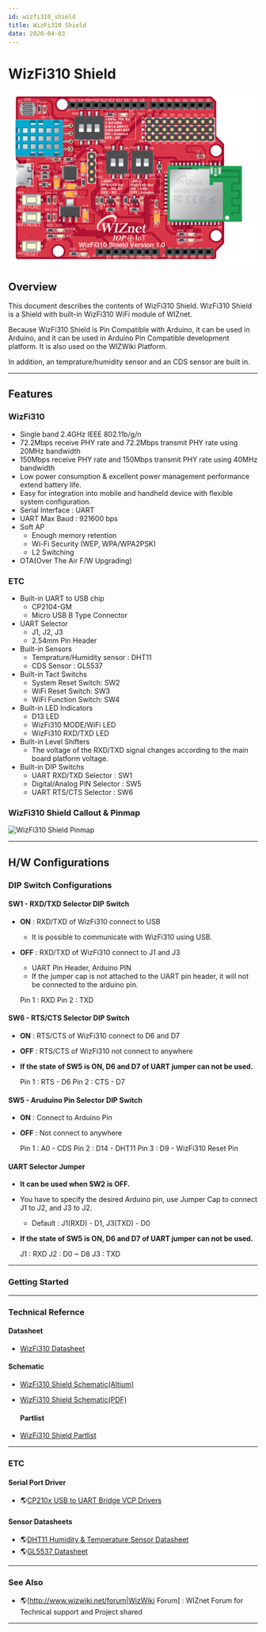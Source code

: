 ```yaml
---
id: wizfi310_shield
title: WizFi310 Shield
date: 2020-04-03
---
```


# WizFi310 Shield

![WizFi310 Shield](/img/osh/wizfi310_shield/wizfi310_shield_1.png)

## Overview

This document describes the contents of WizFi310 Shield. WizFi310 Shield
is a Shield with built-in WizFi310 WiFi module of WIZnet.

Because WizFi310 Shield is Pin Compatible with Arduino, it can be used
in Arduino, and it can be used in Arduino Pin Compatible development
platform. It is also used on the WIZWiki Platform.

In addition, an temprature/humidity sensor and an CDS sensor are built
in.

-----

## Features

### WizFi310

  - Single band 2.4GHz IEEE 802.11b/g/n
  - 72.2Mbps receive PHY rate and 72.2Mbps transmit PHY rate using 20MHz
    bandwidth
  - 150Mbps receive PHY rate and 150Mbps transmit PHY rate using 40MHz
    bandwidth
  - Low power consumption & excellent power management performance
    extend battery life.
  - Easy for integration into mobile and handheld device with flexible
    system configuration.
  - Serial Interface : UART
  - UART Max Baud : 921600 bps
  - Soft AP
      - Enough memory retention
      - Wi-Fi Security (WEP, WPA/WPA2PSK)
      - L2 Switching 
  - OTA(Over The Air F/W Upgrading)

### ETC

  - Built-in UART to USB chip
      - CP2104-GM
      - Micro USB B Type Connector
  - UART Selector
      - J1, J2, J3
      - 2.54mm Pin Header
  - Built-in Sensors
      - Temprature/Humidity sensor : DHT11
      - CDS Sensor : GL5537
  - Built-in Tact Switchs
      - System Reset Switch: SW2
      - WiFi Reset Switch: SW3
      - WiFi Function Switch: SW4
  - Built-in LED Indicators
      - D13 LED
      - WizFi310 MODE/WiFi LED
      - WizFi310 RXD/TXD LED
  - Built-in Level Shifters
      - The voltage of the RXD/TXD signal changes according to the main
        board platform voltage.
  - Built-in DIP Switchs
      - UART RXD/TXD Selector : SW1
      - Digital/Analog PIN Selector : SW5
      - UART RTS/CTS Selector : SW6

### WizFi310 Shield Callout & Pinmap

![WizFi310 Shield
Pinmap](/img/osh/wizfi310_shield/wizfi310_shield_pinmap.png)

-----
## H/W Configurations

### DIP Switch Configurations

#### SW1 - RXD/TXD Selector DIP Switch

  - **ON** : RXD/TXD of WizFi310 connect to USB
      - It is possible to communicate with WizFi310 using USB.
  - **OFF** : RXD/TXD of WizFi310 connect to J1 and J3
      - UART Pin Header, Arduino PIN
      - If the jumper cap is not attached to the UART pin header, it
        will not be connected to the arduino pin.



    Pin 1 : RXD
    Pin 2 : TXD

#### SW6 - RTS/CTS Selector DIP Switch

  - **ON** : RTS/CTS of WizFi310 connect to D6 and D7
  - **OFF** : RTS/CTS of WizFi310 not connect to anywhere
  - **If the state of SW5 is ON, D6 and D7 of UART jumper can not be
    used.**



    Pin 1 : RTS - D6
    Pin 2 : CTS - D7

#### SW5 - Aruduino Pin Selector DIP Switch

  - **ON** : Connect to Arduino Pin
  - **OFF** : Not connect to anywhere



    Pin 1 : A0 - CDS
    Pin 2 : D14 - DHT11
    Pin 3 : D9 - WizFi310 Reset Pin

#### UART Selector Jumper

  - **It can be used when SW2 is OFF.**
  - You have to specify the desired Arduino pin, use Jumper Cap to
    connect J1 to J2, and J3 to J2.
      - Default : J1(RXD) - D1, J3(TXD) - D0
  - **If the state of SW5 is ON, D6 and D7 of UART jumper can not be
    used.**



    J1 : RXD
    J2 : D0 ~ D8
    J3 : TXD

-----

### Getting Started

-----

### Technical Refernce

#### Datasheet

  - [WizFi310 Datasheet](WizFi310.md)

#### Schematic

  - [WizFi310 Shield Schematic(Altium)](/img/osh/wizfi310_shield/wizfi310_shield_sch_v100.zip)
  - [WizFi310 Shield Schematic(PDF)](/img/osh/wizfi310_shield/wizfi310_shield_sch_v100.pdf)
    #### Partlist

  - [WizFi310 Shield Partlist](/img/osh/wizfi310_shield/wizfi310_shield_pl_v100_170329.pdf)

-----

### ETC

#### Serial Port Driver

  - 🌎[CP210x USB to UART Bridge VCP Drivers](http://www.silabs.com/products/development-tools/software/usb-to-uart-bridge-vcp-drivers)

#### Sensor Datasheets

  - 🌎[DHT11 Humidity & Temperature Sensor Datasheet](http://www.micropik.com/PDF/dht11.pdf)
  - 🌎[GL5537 Datasheet](https://www.kth.se/social/files/54ef17dbf27654753f437c56/GL5537.pdf)

-----

### See Also

   * 🌎[http://www.wizwiki.net/forum|WizWiki Forum] : WIZnet Forum for Technical support and Project shared

-----


